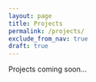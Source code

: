 ```yaml
---
layout: page
title: Projects
permalink: /projects/
exclude_from_nav: true
draft: true
---
```


Projects coming soon...